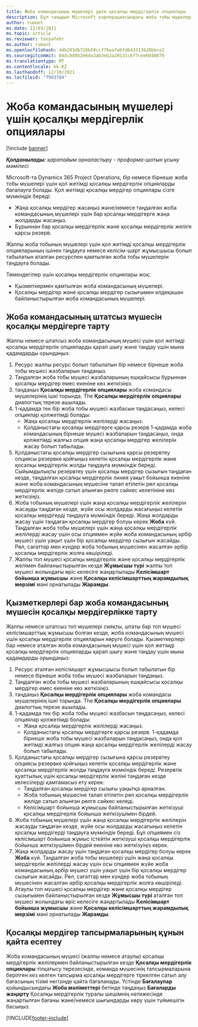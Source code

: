 ```yaml
---
title: Жоба командасының мүшелері үшін қосалқы мердігерлік опциялары
description: Бұл тақырып Microsoft корпорациясындағы жоба тобы мүшелеріне арналған қосалқы мердігерлік опцияларды түсіндіреді Dynamics 365 Project Operations.
author: rumant
ms.date: 12/03/2021
ms.topic: article
ms.reviewer: tonyafehr
ms.author: rumant
ms.openlocfilehash: 4db283db728b50ccf76eafabfd643313620bbce2
ms.sourcegitcommit: 04dc8d952e6da3ab3eb2a20131c6f7cee6040876
ms.translationtype: MT
ms.contentlocale: kk-KZ
ms.lasthandoff: 12/10/2021
ms.locfileid: "7903704"
---
```

# <a name="subcontracting-options-for-project-team-members"></a>Жоба командасының мүшелері үшін қосалқы мердігерлік опциялары

[!include [banner](../../includes/dataverse-preview.md)]

_**Қолданылады:** қарапайым орналастыру - проформа-шотын ұсыну мәмілесі_

Microsoft-та Dynamics 365 Project Operations, бір немесе бірнеше жоба тобы мүшелері үшін қол жетімді қосалқы мердігерлік опцияларды бағалауға болады. Қол жетімді қосалқы мердігер опциялары сізге мүмкіндік береді:

- Жаңа қосалқы мердігер жасаңыз және/немесе таңдалған жоба командасының мүшелері үшін бар қосалқы мердігерге жаңа жолдарды жасаңыз. 
- Бұрыннан бар қосалқы мердігерлік және қосалқы мердігерлік желіге қарсы резерв. 

Жалпы жоба тобының мүшелері үшін қол жетімді қосалқы мердігерлік опцияларының ішінен таңдауға немесе келісім-шарт жұмысшысы болып табылатын аталған ресурспен қамтылған жоба тобы мүшелерін таңдауға болады. 

Төмендегілер үшін қосалқы мердігерлік опциялары жоқ:

- Қызметкермен қамтылған жоба командасының мүшелері. 
- Қосалқы мердігер және қосалқы мердігер сызығымен әлдеқашан байланыстырылған жоба командасының мүшелері. 

## <a name="subcontracting-an-unstaffed-project-team-member"></a>Жоба командасының штатсыз мүшесін қосалқы мердігерге тарту

Жалпы немесе штатсыз жоба командасының мүшесі үшін қол жетімді қосалқы мердігерлік опцияларды қарап шығу және таңдау үшін мына қадамдарды орындаңыз:

1. Ресурс жалпы ресурс болып табылатын бір немесе бірнеше жоба тобы мүшесі жазбаларын таңдаңыз.
2. Таңдалған жоба тобы мүшесі жазбаларының ешқайсысы бұрыннан қосалқы мердігер емес екеніне көз жеткізіңіз. 
3. таңдаңыз **Қосалқы мердігерлік опциялары** жоба командасы мүшелерінің ішкі торында. The **Қосалқы мердігерлік опциялары** диалогтық терезе ашылады. 
4. 1-қадамда тек бір жоба тобы мүшесі жазбасын таңдасаңыз, келесі опциялар қолжетімді болады:
    - Жаңа қосалқы мердігерлік желілерді жасаңыз. 
    - Қолданыстағы қосалқы мердігерге қарсы резерв 1-қадамда жоба командасының бірнеше мүшесі жазбаларын таңдасаңыз, онда қолжетімді жалғыз опция жаңа қосалқы мердігер желілерін жасау болып табылады.
5. Қолданыстағы қосалқы мердігер сызығына қарсы резервтеу опциясы резервке қойғыңыз келетін қосалқы мердігерлік және қосалқы мердігерлік жолды таңдауға мүмкіндік береді. Сыйымдылықты резервтеу үшін қосалқы мердігер сызығын таңдаған кезде, таңдалған қосалқы мердігерлік линия уақыт бойынша екеніне және жоба командасының мүшесіне талап етілетін рөл қосалқы мердігерлік желіде сатып алынған рөлге сәйкес келетініне көз жеткізіңіз.
6. Жоба тобының мүшелері үшін жаңа қосалқы мердігерлік желілерін жасауды таңдаған кезде, жүйе осы жолдарды жасағыңыз келетін қосалқы мердігерді таңдауға мүмкіндік береді. Жаңа жолдарды жасау үшін таңдаған қосалқы мердігер болуы керек **Жоба** күй. Таңдалған жоба тобы мүшелері үшін жаңа қосалқы мердігерлік желілерді жасау үшін осы опциямен жүйе жоба командасының әрбір мүшесі үшін уақыт үшін бір қосалқы мердігер сызығын жасайды. Рөл, сағаттар мен күндер жоба тобының мүшесінен жасалған әрбір қосалқы мердігерлік жолға көшіріледі. 
7. Жалпы топ мүшесі қосалқы мердігерлік және қосалқы мердігерлік желімен байланыстырылған кезде **Жұмысшы түрі** жалпы топ мүшесі жолындағы өріс келесіге жаңартылады **Келісімшарт бойынша жұмысшы** және **Қосалқы келісімшарттың жарамдылық мерзімі** мәні орнатылады **Жарамды**.

## <a name="subcontracting-a-staffed-project-team-member"></a>Қызметкерлері бар жоба командасының мүшесін қосалқы мердігерлікке тарту

Жалпы немесе штатсыз топ мүшелері сияқты, штаты бар топ мүшесі келісімшарттық жұмысшы болған кезде, жоба командасының мүшесі үшін қосалқы мердігерлік опцияларын көруге болады. Қызметкерлері бар немесе аталған жоба командасының мүшесі үшін қол жетімді қосалқы мердігерлік опцияларды қарап шығу және таңдау үшін мына қадамдарды орындаңыз:

1. Ресурс аталған келісімшарт жұмысшысы болып табылатын бір немесе бірнеше жоба тобы мүшесі жазбаларын таңдаңыз.
2. Таңдалған жоба тобы мүшесі жазбаларының ешқайсысы қосалқы мердігер емес екеніне көз жеткізіңіз. 
3. таңдаңыз **Қосалқы мердігерлік опциялары** жоба командасы мүшелерінің ішкі торында. The **Қосалқы мердігерлік опциялары** диалогтық терезе ашылады. 
4. 1-қадамда тек бір жоба тобы мүшесі жазбасын таңдасаңыз, келесі опциялар қолжетімді болады:
      - Жаңа қосалқы мердігерлік желілерді жасаңыз.
      - Қолданыстағы қосалқы мердігерге қарсы резерв.
  1-қадамда бірнеше жоба тобы мүшесі жазбаларын таңдасаңыз, онда қол жетімді жалғыз опция жаңа қосалқы мердігерлік желілерді жасау болып табылады.
5. Қолданыстағы қосалқы мердігер сызығына қарсы резервтеу опциясы резервке қойғыңыз келетін қосалқы мердігерлік және қосалқы мердігерлік жолды таңдауға мүмкіндік береді. Резервтік қуаттылық үшін қосалқы мердігерлік желіні таңдаған кезде келесілерді қамтамасыз ету керек:
      - Таңдалған қосалқы мердігер сызығы уақытқа арналған. 
      - Жоба тобының мүшесіне талап етілетін рөл қосалқы мердігерлік желіде сатып алынған рөлге сәйкес келеді. 
      - Келісімшарт бойынша жұмысшы байланыстырылған жеткізуші қосалқы мердігерлік бойынша жеткізушімен бірдей.
6. Жоба тобының мүшелері үшін жаңа қосалқы мердігерлік желілерін жасауды таңдаған кезде, жүйе осы жолдарды жасағыңыз келетін қосалқы мердігерді таңдауға мүмкіндік береді. Бұл опциямен сіз келісімшарт бойынша жұмыс істейтін жеткізуші қосалқы мердігерлік бойынша жеткізушімен бірдей екеніне көз жеткізуіңіз керек. 
7. Жаңа жолдарды жасау үшін таңдаған қосалқы мердігер болуы керек **Жоба** күй. Таңдалған жоба тобы мүшелері үшін жаңа қосалқы мердігерлік желілерді жасау үшін осы опциямен жүйе жоба командасының әрбір мүшесі үшін уақыт үшін бір қосалқы мердігер сызығын жасайды. Рөл, сағаттар мен күндер жоба тобының мүшесінен жасалған әрбір қосалқы мердігерлік жолға көшіріледі.  
8. Атаулы топ мүшесі қосалқы мердігер және қосалқы мердігер сызығымен байланыстырылған кезде **Жұмысшы түрі** аталған топ мүшесі жолындағы өріс келесіге жаңартылады **Келісімшарт бойынша жұмысшы** және **Қосалқы келісімшарттың жарамдылық мерзімі** мәні орнатылады **Жарамды**.

## <a name="re-costing-subcontractor-assignments"></a>Қосалқы мердігер тапсырмаларының құнын қайта есептеу

Жоба командасының мүшесі (жалпы немесе атаулы) қосалқы мердігерлік желілермен байланыстырылған кезде **Қосалқы мердігерлік опциялары** тілқатысу терезесінде, команда мүшесінің тапсырмаларына берілген кез келген тапсырма қосалқы мердігерге тіркелген сатып алу бағасының тізімі негізінде қайта бағаланады. Үстінде **Бағалаулар** қойындысындағы **Жоба мәліметтері** бетінде таңдаңыз **Бағаларды жаңарту** Қосалқы мердігерлік туралы шешімнің нәтижесінде жаңартылған бағаны және/немесе шығындарды көру үшін түймешігін басыңыз.

[!INCLUDE[footer-include](../../includes/footer-banner.md)]
